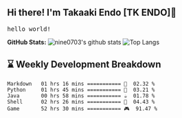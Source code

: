 ## Hi there! I'm Takaaki Endo [TK ENDO]👋
<pre>
hello world!
</pre>

**GitHub Stats:**
![nine0703's github stats](https://github-readme-stats.vercel.app/api?username=nine0703&show_icons=true&hide_title=true&count_private=true)
![Top Langs](https://github-readme-stats.vercel.app/api/top-langs/?username=nine0703&layout=compact)

## ⌛️ Weekly Development Breakdown
```text
Markdown   01 hrs 16 mins =========== 📝  02.32 %
Python     01 hrs 45 mins =========== 🐍  03.21 %
Java       00 hrs 58 mins =========== ☕️  01.78 %
Shell      02 hrs 26 mins =========== 🐚  04.43 %
Game       52 hrs 30 mins =========== 🎮  91.47 %

